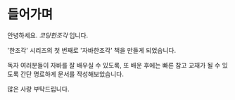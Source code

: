 # 들어가며

안녕하세요. _코딩한조각_ 입니다.

'한조각' 시리즈의 첫 번째로 '자바한조각' 책을 만들게 되었습니다.

독자 여러분들이 자바를 잘 배우실 수 있도록, 또 배운 후에는 빠른 참고 교재가 될 수 있도록 간단 명료하게 문서를 작성해보았습니다.



많은 사랑 부탁드립니다.




